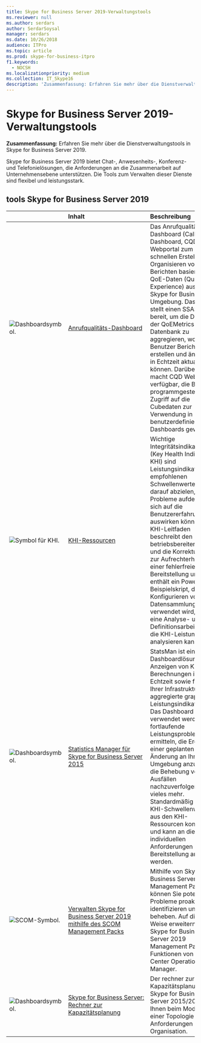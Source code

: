 ```yaml
---
title: Skype for Business Server 2019-Verwaltungstools
ms.reviewer: null
ms.author: serdars
author: SerdarSoysal
manager: serdars
ms.date: 10/26/2018
audience: ITPro
ms.topic: article
ms.prod: skype-for-business-itpro
f1.keywords:
  - NOCSH
ms.localizationpriority: medium
ms.collection: IT_Skype16
description: 'Zusammenfassung: Erfahren Sie mehr über die Dienstverwaltungstools in Skype for Business Server 2019.'
---
```


# <a name="skype-for-business-server-2019-management-tools"></a>Skype for Business Server 2019-Verwaltungstools
 
**Zusammenfassung:** Erfahren Sie mehr über die Dienstverwaltungstools in Skype for Business Server 2019.
  
Skype for Business Server 2019 bietet Chat-, Anwesenheits-, Konferenz- und Telefonielösungen, die Anforderungen an die Zusammenarbeit auf Unternehmensebene unterstützen. Die Tools zum Verwalten dieser Dienste sind flexibel und leistungsstark.
  
## <a name="skype-for-business-server-2019-tools"></a>tools Skype for Business Server 2019

|&nbsp;|Inhalt|Beschreibung|
|:-----|:-----|:-----|
|![Dashboardsymbol.](../SfbServer/media/144fef0b-3ff0-4298-8b03-978bda9e923b.png)|[Anrufqualitäts-Dashboard](../SfbServer/management-tools/call-quality-dashboard/call-quality-dashboard.md)  |Das Anrufqualitäts-Dashboard (Call Quality Dashboard, CQD) ist ein Webportal zum schnellen Erstellen und Organisieren von Berichten basierend auf QoE-Daten (Quality of Experience) aus Ihrer Skype for Business Umgebung. Das CQD stellt einen SSAS-Cube bereit, um die Daten in der QoEMetrics-Datenbank zu aggregieren, wodurch Benutzer Berichte erstellen und ändern und in Echtzeit aktualisieren können. Darüber hinaus macht CQD Web-APIs verfügbar, die Benutzern programmgesteuerten Zugriff auf die Cubedaten zur Verwendung in benutzerdefinierten Dashboards gewähren.   |
|![Symbol für KHI.](../SfbServer/media/8759b767-b689-4a95-94a5-5b27c5688688.png)|[KHI-Ressourcen](https://www.microsoft.com/download/details.aspx?id=57519)  |Wichtige Integritätsindikatoren (Key Health Indicators, KHI) sind Leistungsindikatoren mit empfohlenen Schwellenwerten, die darauf abzielen, Probleme aufdecken, die sich auf die Benutzererfahrung auswirken können. Der KHI-Leitfaden beschreibt den betriebsbereiten Prozess und die Korrekturschritte zur Aufrechterhaltung einer fehlerfreien Bereitstellung und enthält ein PowerShell-Beispielskript, das zum Konfigurieren von KHI-Datensammlungen verwendet wird, sowie eine Analyse- und Definitionsarbeitsmappe, die KHI-Leistungsdaten analysieren kann.   |
|![Dashboardsymbol.](../SfbServer/media/144fef0b-3ff0-4298-8b03-978bda9e923b.png)|[Statistics Manager für Skype for Business Server 2015](../SfbServer/management-tools/statistics-manager/statistics-manager.md)  |StatsMan ist eine Dashboardlösung zum Anzeigen von KHI-Berechnungen in Echtzeit sowie für in Ihrer Infrastruktur aggregierte graphierte Leistungsindikatoren. Das Dashboard kann verwendet werden, um fortlaufende Leistungsprobleme zu ermitteln, die Ergebnisse einer geplanten Änderung an Ihrer Umgebung anzuzeigen, die Behebung von Ausfällen nachzuverfolgen und vieles mehr. Standardmäßig ist es mit KHI-Schwellenwerten aus den KHI-Ressourcen konfiguriert und kann an die individuellen Anforderungen Ihrer Bereitstellung angepasst werden.   |
|![SCOM-Symbol.](../SfbServer/media/3a7601cb-dd2f-4606-8a3b-07c7abdc091a.png)|[Verwalten Skype for Business Server 2019 mithilfe des SCOM Management Packs](tools/scom-management-pack-use-2019.md)  |Mithilfe von Skype for Business Server 2019 Management Packs können Sie potenzielle Probleme proaktiv identifizieren und beheben. Auf diese Weise erweitern die Skype for Business Server 2019 Management Packs die Funktionen von System Center Operations Manager.   |
|![Dashboardsymbol.](../SfbServer/media/144fef0b-3ff0-4298-8b03-978bda9e923b.png)|[Skype for Business Server: Rechner zur Kapazitätsplanung](../SfbServer/management-tools/capacity-planning-calculator.md)  |Der rechner zur Kapazitätsplanung Skype for Business Server 2015/2019 hilft Ihnen beim Modellieren einer Topologie für die Anforderungen Ihrer Organisation.   |


